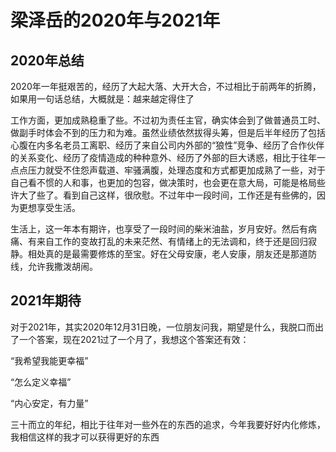 # 梁泽岳的2020年与2021年

## 2020年总结

2020年一年挺艰苦的，经历了大起大落、大开大合，不过相比于前两年的折腾，如果用一句话总结，大概就是：越来越定得住了

工作方面，更加成熟稳重了些。不过初为责任主官，确实体会到了做普通员工时、做副手时体会不到的压力和为难。虽然业绩依然拔得头筹，但是后半年经历了包括心腹在内多名老员工离职、经历了来自公司内外部的“狼性”竞争、经历了合作伙伴的关系变化、经历了疫情造成的种种意外、经历了外部的巨大诱惑，相比于往年一点点压力就受不住怨声载道、牢骚满腹，处理态度和方式都更加成熟了一些，对于自己看不惯的人和事，也更加的包容，做决策时，也会更在意大局，可能是格局些许大了些了。看到自己这样，很欣慰。不过年中一段时间，工作还是有些佛的，因为更想享受生活。

生活上，这一年本有期许，也享受了一段时间的柴米油盐，岁月安好。然后有病痛、有来自工作的变故打乱的未来茫然、有情绪上的无法调和，终于还是回归寂静。相处真的是最需要修炼的至宝。好在父母安康，老人安康，朋友还是那道防线，允许我撒泼胡闹。

## 2021年期待

对于2021年，其实2020年12月31日晚，一位朋友问我，期望是什么，我脱口而出了一个答案，现在2021过了一个月了，我想这个答案还有效：

“我希望我能更幸福”

“怎么定义幸福”

“内心安定，有力量”

三十而立的年纪，相比于往年对一些外在的东西的追求，今年我要好好内化修炼，我相信这样的我才可以获得更好的东西
